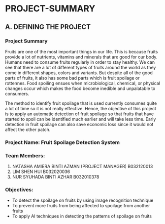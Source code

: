 # PROJECT-SUMMARY

## A. DEFINING THE PROJECT

### Project Summary

Fruits are one of the most important things in our life. This is because fruits provide a lot of nutrients, vitamins and minerals that are good for our body. Humans need to consume fruits regularly in order to stay healthy. We can see that there are a lot of different types of fruits around the world as they come in different shapes, colors and variants. But despite all of the good parts of fruits, it also has some bad parts which is fruit spoilage or rottennes. Food spoiling ensues when microbiological, chemical, or physical changes occur which makes the food become inedible and unpalatable to consumers. 

The method to identify fruit spoilage that is used currently consumes quite a lot of time so it is not really effective. Hence, the objective of this project is to apply an automatic detection of fruit spoilage so that fruits that have started to spoil can be identified much earlier and will take less time. Early detection in fruit spoilage can also save economic loss since it would not affect the other patch.

### Project Name: Fruit Spoilage Detection System

### Team Members: 

1. NATASHA AMIERA BINTI AZMAN (PROJECT MANAGER) B032120013
2. LIM SHEN HUI B032020036
3. NUR SYUHADA BINTI AZHAR B032010378

### Objectives:

* To detect the spoilage on fruits by using image recognition technique
* To prevent more fruits from being affected to spoilage from another fruits
* To apply AI techniques in detecting the patterns of spoilage on fruits
